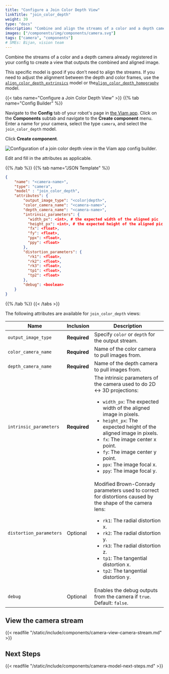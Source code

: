 ```yaml
---
title: "Configure a Join Color Depth View"
linkTitle: "join_color_depth"
weight: 39
type: "docs"
description: "Combine and align the streams of a color and a depth camera."
images: ["/components/img/components/camera.svg"]
tags: ["camera", "components"]
# SMEs: Bijan, vision team
---
```


Combine the streams of a color and a depth camera already registered in your config to create a view that outputs the combined and aligned image.

This specific model is good if you don’t need to align the streams.
If you need to adjust the alignment between the depth and color frames, use the [`align_color_depth_extrinsics`](../align-color-depth-extrinsics) model or the[`align_color_depth_homography`](../align-color-depth-homography) model.

{{< tabs name="Configure a Join Color Depth View" >}}
{{% tab name="Config Builder" %}}

Navigate to the **Config** tab of your robot's page in [the Viam app](https://app.viam.com).
Click on the **Components** subtab and navigate to the **Create component** menu.
Enter a name for your camera, select the type `camera`, and select the `join_color_depth` model.

Click **Create component**.

![Configuration of a join color depth view in the Viam app config builder.](../img/configure-join-color-depth.png)

Edit and fill in the attributes as applicable.

{{% /tab %}}
{{% tab name="JSON Template" %}}

```json {class="line-numbers linkable-line-numbers"}
{
    "name": "<camera-name>",
    "type": "camera",
    "model" : "join_color_depth",
    "attributes": {
        "output_image_type": "<color|depth>",
        "color_camera_name": "<camera-name>",
        "depth_camera_name": "<camera-name>",
        "intrinsic_parameters": {
          "width_px": <int>, # the expected width of the aligned pic
          "height_px": <int>, # the expected height of the aligned pic
          "fx": <float>,
          "fy": <float>,
          "ppx": <float>,
          "ppy": <float>
        },
        "distortion_parameters": {
          "rk1": <float>,
          "rk2": <float>,
          "rk3": <float>,
          "tp1": <float>,
          "tp2": <float>
        },
        "debug": <boolean>
    }
}
```

{{% /tab %}}
{{< /tabs >}}

The following attributes are available for `join_color_depth` views:

| Name | Inclusion | Description |
| ---- | --------- | ----------- |
| `output_image_type` | **Required** | Specify `color` or `depth` for the output stream. |
| `color_camera_name` | **Required** | Name of the color camera to pull images from. |
| `depth_camera_name` | **Required** | Name of the depth camera to pull images from. |
| `intrinsic_parameters` | **Required** | The intrinsic parameters of the camera used to do 2D <-> 3D projections: <ul> <li> <code>width_px</code>: The expected width of the aligned image in pixels. </li> <li> <code>height_px</code>: The expected height of the aligned image in pixels. </li> <li> <code>fx</code>: The image center x point. </li> <li> <code>fy</code>: The image center y point. </li> <li> <code>ppx</code>: The image focal x. </li> <li> <code>ppy</code>: The image focal y. </li> </ul> |
| `distortion_parameters` | Optional | Modified Brown-Conrady parameters used to correct for distortions caused by the shape of the camera lens: <ul> <li> <code>rk1</code>: The radial distortion x. </li> <li> <code>rk2</code>: The radial distortion y. </li> <li> <code>rk3</code>: The radial distortion z. </li> <li> <code>tp1</code>: The tangential distortion x. </li> <li> <code>tp2</code>: The tangential distortion y. </li> </ul> |
| `debug` | Optional | Enables the debug outputs from the camera if `true`. <br> Default: `false`. |

## View the camera stream

{{< readfile "/static/include/components/camera-view-camera-stream.md" >}}

## Next Steps

{{< readfile "/static/include/components/camera-model-next-steps.md" >}}
